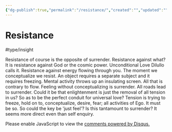 ```yaml
---
{"dg-publish":true,"permalink":"/resistance/","created":"","updated":""}
---
```



<!-- Google tag (gtag.js) --> <script async src="https://www.googletagmanager.com/gtag/js?id=G-VTS8P5L3R1"></script> <script> window.dataLayer = window.dataLayer || []; function gtag(){dataLayer.push(arguments);} gtag('js', new Date()); gtag('config', 'G-VTS8P5L3R1'); </script>



# Resistance

#type/insight 

Resistance of course is the opposite of surrender. Resistance against what? It is resistance against God or the cosmic power. Unconditional Love Dilullo calls it. Resistance against energy flowing through you. The moment we conceptualize we resist. An object requires a separate subject and it requires freezing. Mental activity throws up an insulating screen. All that is contrary to flow. Feeling without conceptualizing is surrender. All roads lead to surrender.
Could it be that enlightenment is just the removal of all tension in us? So as to be the perfect conduit for universal love? Tension is trying to freeze, hold on to, conceptualize, desire, fear; all activities of Ego. It must be so.
So could the key be 'just feel'? Is this tantamount to surrender? It seems more direct even than self enquiry. 


<script id="dsq-count-scr" src="//www-spiritual-garden-com.disqus.com/count.js" async></script>
<div id="disqus_thread"></div>
<script>
    /**
    *  RECOMMENDED CONFIGURATION VARIABLES: EDIT AND UNCOMMENT THE SECTION BELOW TO INSERT DYNAMIC VALUES FROM YOUR PLATFORM OR CMS.
    *  LEARN WHY DEFINING THESE VARIABLES IS IMPORTANT: https://disqus.com/admin/universalcode/#configuration-variables    */
    /*
    var disqus_config = function () {
    this.page.url = PAGE_URL;  // Replace PAGE_URL with your page's canonical URL variable
    this.page.identifier = PAGE_IDENTIFIER; // Replace PAGE_IDENTIFIER with your page's unique identifier variable
    };
    */
    (function() { // DON'T EDIT BELOW THIS LINE
    var d = document, s = d.createElement('script');
    s.src = 'https://www-spiritual-garden-com.disqus.com/embed.js';
    s.setAttribute('data-timestamp', +new Date());
    (d.head || d.body).appendChild(s);
    })();
</script>
<noscript>Please enable JavaScript to view the <a href="https://disqus.com/?ref_noscript">comments powered by Disqus.</a></noscript>
